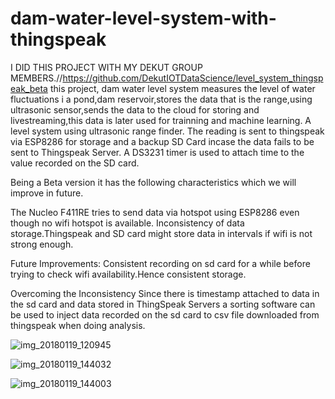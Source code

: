 # dam-water-level-system-with-thingspeak
I DID THIS PROJECT WITH MY DEKUT GROUP MEMBERS.//https://github.com/DekutIOTDataScience/level_system_thingspeak_beta
this project, dam water level system measures the level of  water fluctuations i a pond,dam reservoir,stores the data that is the range,using ultrasonic sensor,sends the data to the cloud for storing and livestreaming,this data is later used for trainning and machine learning.
A level system using ultrasonic range finder. The reading is sent to thingspeak via ESP8286 for storage and a backup SD Card incase the data fails to be sent to Thingspeak Server. A DS3231 timer is used to attach time to the value recorded on the SD card.

Being a Beta version it has the following characteristics which we will improve in future.

The Nucleo F411RE tries to send data via hotspot using ESP8286 even though no wifi hotspot is available. Inconsistency of data storage.Thingspeak and SD card might store data in intervals if wifi is not strong enough.

Future Improvements: Consistent recording on sd card for a while before trying to check wifi availability.Hence consistent storage.

Overcoming the Inconsistency Since there is timestamp attached to data in the sd card and data stored in ThingSpeak Servers a sorting software can be used to inject data recorded on the sd card to csv file downloaded from thingspeak when doing analysis.


![img_20180119_120945](https://user-images.githubusercontent.com/30165974/35169038-1a7b7ec0-fd6c-11e7-9489-37a00773c84e.jpg)

![img_20180119_144032](https://user-images.githubusercontent.com/30165974/35169338-42c22a2c-fd6d-11e7-86d0-8070f14997f3.jpg)




![img_20180119_144003](https://user-images.githubusercontent.com/30165974/35169878-3b08f188-fd6f-11e7-8a54-9e9a0273b2c8.jpg)


